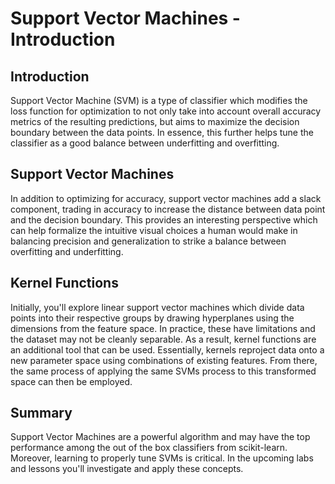 
# Support Vector Machines - Introduction

## Introduction

Support Vector Machine (SVM) is a type of classifier which modifies the loss function for optimization to not only take into account overall accuracy metrics of the resulting predictions, but aims to maximize the decision boundary between the data points. In essence, this further helps tune the classifier as a good balance between underfitting and overfitting.

## Support Vector Machines

In addition to optimizing for accuracy, support vector machines add a slack component, trading in accuracy to increase the distance between data point and the decision boundary. This provides an interesting perspective which can help formalize the intuitive visual choices a human would make in balancing precision and generalization to strike a balance between overfitting and underfitting.


## Kernel Functions

Initially, you'll explore linear support vector machines which divide data points into their respective groups by drawing hyperplanes using the dimensions from the feature space. In practice, these have limitations and the dataset may not be cleanly separable. As a result, kernel functions are an additional tool that can be used. Essentially, kernels reproject data onto a new parameter space using combinations of existing features. From there, the same process of applying the same SVMs process to this transformed space can then be employed.

## Summary

Support Vector Machines are a powerful algorithm and may have the top performance among the out of the box classifiers from scikit-learn. Moreover, learning to properly tune SVMs is critical. In the upcoming labs and lessons you'll investigate and apply these concepts.

